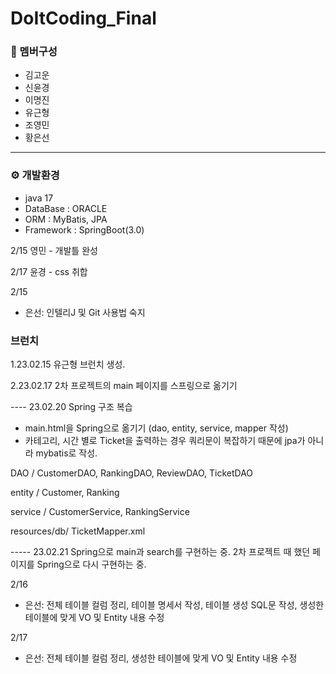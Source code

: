 # DoItCoding_Final

### 👥 멤버구성
 - 김고운
 - 신윤경
 - 이명진
 - 유근형
 - 조영민
 - 황은선
<hr>

### ⚙️ 개발환경
 - java 17
 - DataBase : ORACLE
 - ORM : MyBatis, JPA
 - Framework : SpringBoot(3.0)

2/15
영민 - 개발틀 완성

2/17
윤경 - css 취합

2/15
 - 은선: 인텔리J 및 Git 사용법 숙지
### 브런치
1.23.02.15 
유근형 브런치 생성.


2.23.02.17
2차 프로젝트의 main 페이지를 스프링으로 옮기기


---- 23.02.20
Spring 구조 복습

- main.html을 Spring으로 옮기기 (dao, entity, service, mapper 작성)
- 카테고리, 시간 별로 Ticket을 출력하는 경우 쿼리문이 복잡하기 때문에 jpa가 아니라 mybatis로 작성.

DAO / CustomerDAO, RankingDAO, ReviewDAO, TicketDAO

entity / Customer, Ranking

service / CustomerService, RankingService

resources/db/ TicketMapper.xml

----- 23.02.21
Spring으로 main과 search를 구현하는 중. 2차 프로젝트 때 했던 페이지를 Spring으로 다시 구현하는 중.

2/16
 - 은선: 전체 테이블 컬럼 정리, 테이블 명세서 작성, 테이블 생성 SQL문 작성, 생성한 테이블에 맞게 VO 및 Entity 내용 수정

2/17
- 은선: 전체 테이블 컬럼 정리, 생성한 테이블에 맞게 VO 및 Entity 내용 수정